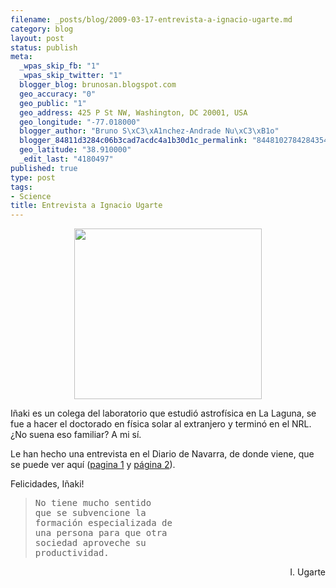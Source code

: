 ```yaml
--- 
filename: _posts/blog/2009-03-17-entrevista-a-ignacio-ugarte.md
category: blog
layout: post
status: publish
meta: 
  _wpas_skip_fb: "1"
  _wpas_skip_twitter: "1"
  blogger_blog: brunosan.blogspot.com
  geo_accuracy: "0"
  geo_public: "1"
  geo_address: 425 P St NW, Washington, DC 20001, USA
  geo_longitude: "-77.018000"
  blogger_author: "Bruno S\xC3\xA1nchez-Andrade Nu\xC3\xB1o"
  blogger_84811d3284c06b3cad7acdc4a1b30d1c_permalink: "84481027842843540"
  geo_latitude: "38.910000"
  _edit_last: "4180497"
published: true
type: post
tags: 
- Science
title: Entrevista a Ignacio Ugarte
---
```

<p style="text-align:center;"><a href="http://nasonurb.files.wordpress.com/2009/03/bild11.jpg"><img class="aligncenter" src="http://nasonurb.files.wordpress.com/2009/03/bild11.jpg?w=300" border="0" alt="" width="300" height="273" /></a></p>
<a href="http://nasonurb.files.wordpress.com/2009/03/bild11.jpg"></a>Iñaki es un colega del laboratorio que estudió astrofísica en La Laguna, se fue a hacer el doctorado en física solar al extranjero y terminó en el NRL. ¿No suena eso familiar? A mi sí.

Le han hecho una entrevista en el Diario de Navarra, de donde viene, que se puede ver aquí (<a href="http://www.brunosan.eu/wp-content/uploads/2009/03/ugarte.pdf">pagina 1</a> y <a href="http://www.brunosan.eu/wp-content/uploads/2009/03/ugarte2.pdf">página 2</a>).

Felicidades, Iñaki!
<blockquote>
<pre>No tiene mucho sentido 
que se subvencione la 
formación especializada de 
una persona para que otra 
sociedad aproveche su 
productividad.</pre>
</blockquote>
<p style="text-align:right;">I. Ugarte</p>
